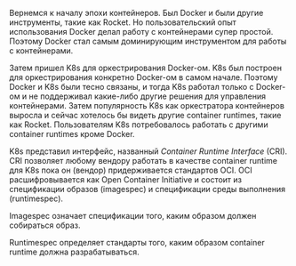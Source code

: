 Вернемся к началу эпохи контейнеров. Был Docker и были другие инструменты, такие как Rocket. Но пользовательский опыт использования Docker делал работу с контейнерами супер простой. Поэтому Docker стал самым доминирующим инструментом для работы с контейнерами.

Затем пришел K8s для оркестрирования Docker-ом. K8s был построен для оркестрирования конкретно Docker-ом в самом начале. Поэтому Docker и K8s были тесно связаны, и тогда K8s работал только с Docker-ом и не поддерживал какие-либо другие решения для управления контейнерами. Затем популярность K8s как оркестратора контейнеров выросла и сейчас хотелось бы видеть другие container runtimes, такие как Rocket. Пользователям K8s потребовалось работать с другими container runtimes кроме Docker.

K8s представил интерфейс, названный *Container Runtime Interface* (CRI). CRI позволяет любому вендору работать в качестве container runtime для K8s пока он (вендор) придерживается стандартов OCI. OCI расшифровывается как Open Container Initiative и состоит из спецификации образов (imagespec) и спецификации среды выполнения (runtimespec).

Imagespec означает спецификации того, каким образом должен собираться образ.

Runtimespec определяет стандарты того, каким образом container runtime должна разрабатываться.